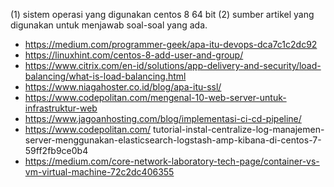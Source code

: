 (1) sistem operasi yang digunakan centos 8 64 bit
(2) sumber artikel yang digunakan untuk menjawab soal-soal yang ada.
- https://medium.com/programmer-geek/apa-itu-devops-dca7c1c2dc92
- https://linuxhint.com/centos-8-add-user-and-group/
- https://www.citrix.com/en-id/solutions/app-delivery-and-security/load-balancing/what-is-load-balancing.html
- https://www.niagahoster.co.id/blog/apa-itu-ssl/
- https://www.codepolitan.com/mengenal-10-web-server-untuk-infrastruktur-web
- https://www.jagoanhosting.com/blog/implementasi-ci-cd-pipeline/
- https://www.codepolitan.com/      tutorial-instal-centralize-log-manajemen-server-menggunakan-elasticsearch-logstash-amp-kibana-di-centos-7-59ff2fb9ce0b4
- https://medium.com/core-network-laboratory-tech-page/container-vs-vm-virtual-machine-72c2dc406355
